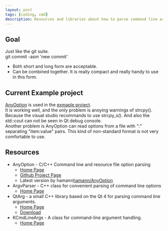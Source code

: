 ```yaml
---
layout: post
tags: [coding, cmd]
description: Resources and libraries about how to parse command line arguments. Try to make program receive standard and flexible command line arguments.
---
```


## Goal    
Just like the git suite.    
      git commit -asm 'new commit'    
+ Both short and long form are acceptable.    
+ Can be combined together. It is really compact and really handy to use in this form.    

## Current Example project    
[AnyOption](http://www.hackorama.com/anyoption/) is used in the [exmaple project](https://github.com/quxiaofeng/dks_software).    
It is working well, and the only problem is anoying warnings of strcpy(). Because the visual studio recommands to use strcpy_s(). And also the std::cout can not be seen in Qt debug console.    
Another problem is AnyOption can read options from a file with ":" separating "item:value" pairs. This kind of non-standard format is not very comfortable to use.     

## Resources    
+ AnyOption - C/C++ Command line and resource file option parsing    
  - [Home Page](http://www.hackorama.com/anyoption/)    
  - [Github Project Page](https://github.com/hackorama/AnyOption/)    
  - Latest version by hamann[hamann/AnyOption](https://github.com/hamann/AnyOption)    
+ ArgvParser - C++ class for convenient parsing of command line options    
  - [Home Page](http://mih.voxindeserto.de/argvparser.html)    
+ QtArg - a small C++ library based on the Qt 4 for parsing command line arguments.    
  - [Home Page](http://code.google.com/p/qtargparser/)    
  - [Download](http://qtargparser.googlecode.com/files/QtArg-1.2.1-src.zip)    
+ KCmdLineArgs - A class for command-line argument handling.    
  - [Home Page](http://api.kde.org/4.x-api/kdelibs-apidocs/kdecore/html/classKCmdLineArgs.html)    

